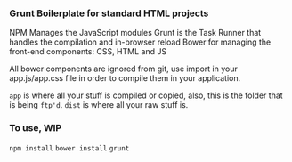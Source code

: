 ### Grunt Boilerplate for standard HTML projects

NPM Manages the JavaScript modules
Grunt is the Task Runner that handles the compilation and in-browser reload
Bower for managing the front-end components: CSS, HTML and JS

All bower components are ignored from git, use import in your app.js/app.css
file in order to compile them in your application.

`app` is where all your stuff is compiled or copied, also, this is the folder that
is being `ftp'd`.
`dist` is where all your raw stuff is.


### To use, WIP

`npm install`
`bower install`
`grunt`
